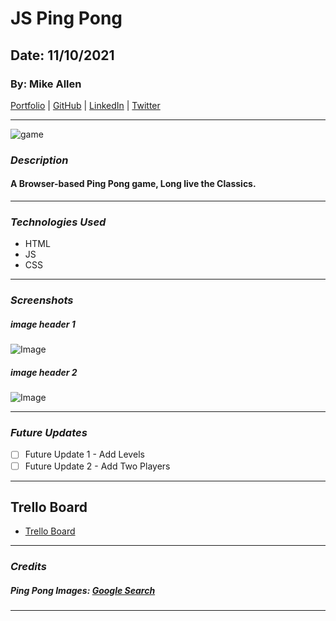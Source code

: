 # JS Ping Pong

## Date: 11/10/2021

### By: Mike Allen

[Portfolio](http://www.be.net/mikeallen) | [GitHub](https://github.com/mikevocalz) | [LinkedIn](https://www.linkedin.com/in/michael-allen-3b538429/) | [Twitter](https://www.twitter.com/mikevocalz)

---

![game](https://pygame-learning-environment.readthedocs.io/en/latest/_images/pong.gif)

### **_Description_**

#### A Browser-based Ping Pong game, Long live the Classics.

---

### **_Technologies Used_**

- HTML
- JS
- CSS

---

### **_Screenshots_**

##### image header 1

![Image](https://cdn.cloudflare.steamstatic.com/steam/apps/492710/ss_dc5a8aafa656f43012623d152f15b2fbf271169d.1920x1080.jpg?t=1572360310)

##### image header 2

![Image](https://www.officelovin.com/wp-content/uploads/2017/03/nanobit-zagreb-8.jpg)

---

### **_Future Updates_**

- [ ] Future Update 1 - Add Levels
- [ ] Future Update 2 - Add Two Players

---

## Trello Board

- [Trello Board](https://trello.com/invite/b/ILeeE673/a3678f58240acba25bb0844e0762c234/js-ping-pong)

---

### **_Credits_**

##### Ping Pong Images: [Google Search](http://www.google.com)

---
